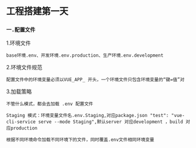 # `工程搭建第一天`
### `一.配置文件`
1.环境文件

`base环境.env、开发环境.env.production、生产环境.env.development`

2.环境文件规范

`配置文件中的环境变量必须以VUE_APP_ 开头，一个环境文件只包含环境变量的“键=值”对`

3.加载策略

`不管什么模式，都会去加载 .env 配置文件`

`Staging 模式：环境变量文件名.env.Staging,对应package.json "test": "vue-cli-service serve --mode Staging",默认server 对应development ，build 对应production`

`根据不同环境命令加载不同环境下的文件，同时覆盖.env文件相同环境变量`







